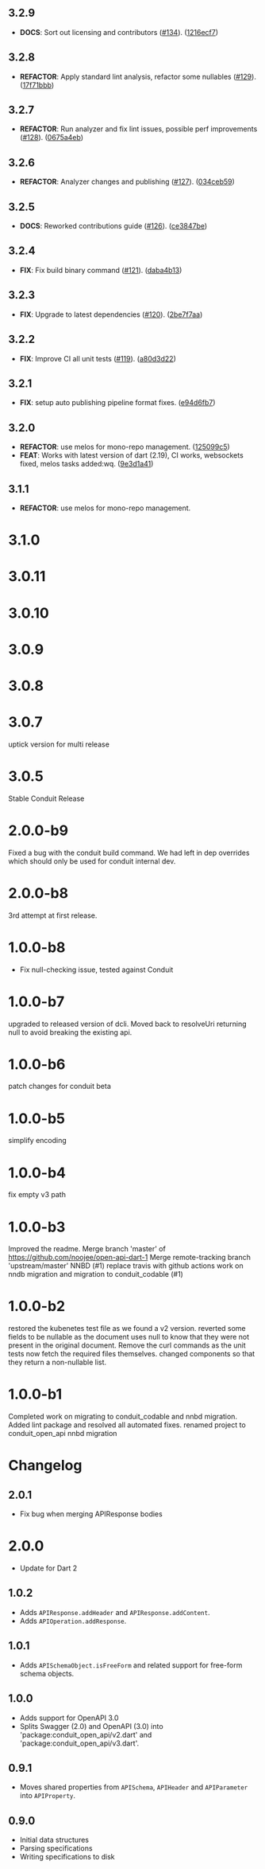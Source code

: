 ## 3.2.9

 - **DOCS**: Sort out licensing and contributors ([#134](https://github.com/conduit-dart/conduit/issues/134)). ([1216ecf7](https://github.com/conduit-dart/conduit/commit/1216ecf7f83526004594634dddcf1df02d565a70))

## 3.2.8

 - **REFACTOR**: Apply standard lint analysis, refactor some nullables ([#129](https://github.com/conduit-dart/conduit/issues/129)). ([17f71bbb](https://github.com/conduit-dart/conduit/commit/17f71bbbe32cdb69947b6175f4ea46941be20410))

## 3.2.7

 - **REFACTOR**: Run analyzer and fix lint issues, possible perf improvements ([#128](https://github.com/conduit-dart/conduit/issues/128)). ([0675a4eb](https://github.com/conduit-dart/conduit/commit/0675a4ebe0e9e7574fed73c753f753d82c378cb9))

## 3.2.6

 - **REFACTOR**: Analyzer changes and publishing ([#127](https://github.com/conduit-dart/conduit/issues/127)). ([034ceb59](https://github.com/conduit-dart/conduit/commit/034ceb59542250553ff26695d1f8f10b0f3fd31b))

## 3.2.5

 - **DOCS**: Reworked contributions guide ([#126](https://github.com/conduit-dart/conduit/issues/126)). ([ce3847be](https://github.com/conduit-dart/conduit/commit/ce3847be9ef28b8be4f790f820cd085a8c910671))

## 3.2.4

 - **FIX**: Fix build binary command ([#121](https://github.com/conduit-dart/conduit/issues/121)). ([daba4b13](https://github.com/conduit-dart/conduit/commit/daba4b139558f429190acd530d76395bbe0e2405))

## 3.2.3

 - **FIX**: Upgrade to latest dependencies ([#120](https://github.com/conduit-dart/conduit/issues/120)). ([2be7f7aa](https://github.com/conduit-dart/conduit/commit/2be7f7aa6fb8085cd21956fead60dc8d10f5daf2))

## 3.2.2

 - **FIX**: Improve CI all unit tests ([#119](https://github.com/conduit-dart/conduit/issues/119)). ([a80d3d22](https://github.com/conduit-dart/conduit/commit/a80d3d22e176aecd2433e20bda5aac1f209bd6f3))

## 3.2.1

 - **FIX**: setup auto publishing pipeline format fixes. ([e94d6fb7](https://github.com/conduit-dart/conduit/commit/e94d6fb7f671c18ee347c851e62a85726db118ea))

## 3.2.0

 - **REFACTOR**: use melos for mono-repo management. ([125099c5](https://github.com/conduit-dart/conduit/commit/125099c58e34e0e282c6fd0ec0cf0ec233bf92a1))
 - **FEAT**: Works with latest version of dart (2.19), CI works, websockets fixed, melos tasks added:wq. ([9e3d1a41](https://github.com/conduit-dart/conduit/commit/9e3d1a4146337a494ce34edca932aabb8506ccdb))

## 3.1.1

 - **REFACTOR**: use melos for mono-repo management.

# 3.1.0

# 3.0.11

# 3.0.10

# 3.0.9

# 3.0.8

# 3.0.7
uptick version for multi release

# 3.0.5
Stable Conduit Release

# 2.0.0-b9
Fixed a bug with the conduit build command. We had left in dep overrides 
which should only be used for conduit internal dev.

# 2.0.0-b8
3rd attempt at first release.

# 1.0.0-b8
- Fix null-checking issue, tested against Conduit 

# 1.0.0-b7
upgraded to released version of dcli.
Moved back to resolveUri returning null to avoid breaking the existing api.

# 1.0.0-b6
patch changes for conduit beta

# 1.0.0-b5
simplify encoding

# 1.0.0-b4
fix empty v3 path

# 1.0.0-b3
Improved the readme.
Merge branch 'master' of https://github.com/noojee/open-api-dart-1
Merge remote-tracking branch 'upstream/master'
NNBD (#1)
replace travis with github actions
work on nndb migration and migration to conduit_codable (#1)

# 1.0.0-b2
restored the kubenetes test file as we found a v2 version. reverted some fields to be nullable as the document uses null to know that they were not present in the original document.
Remove the curl commands as the unit tests now fetch the required files themselves.
changed components so that they return a non-nullable list.

# 1.0.0-b1
Completed work on migrating to conduit_codable and nnbd migration.
Added lint package and resolved all automated fixes.
renamed project to conduit_open_api
nnbd migration
# Changelog

## 2.0.1

- Fix bug when merging APIResponse bodies

# 2.0.0

- Update for Dart 2

## 1.0.2

- Adds `APIResponse.addHeader` and `APIResponse.addContent`.
- Adds `APIOperation.addResponse`.

## 1.0.1 

- Adds `APISchemaObject.isFreeForm` and related support for free-form schema objects.

## 1.0.0

- Adds support for OpenAPI 3.0
- Splits Swagger (2.0) and OpenAPI (3.0) into 'package:conduit_open_api/v2.dart' and 'package:conduit_open_api/v3.dart'.

## 0.9.1

- Moves shared properties from `APISchema`, `APIHeader` and `APIParameter` into `APIProperty`.

## 0.9.0

- Initial data structures
- Parsing specifications
- Writing specifications to disk
